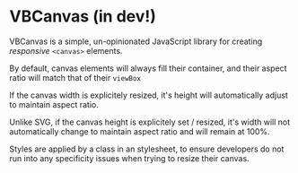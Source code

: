 # VBCanvas (in dev!)

VBCanvas is a simple, un-opinionated JavaScript library for creating _responsive_ `<canvas>` elements.

By default, canvas elements will always fill their container, and their aspect ratio will match
that of their `viewBox`

If the canvas width is explicitely resized, it's height will automatically adjust to maintain aspect ratio.

Unlike SVG, if the canvas height is explicitely set / resized, it's width will not automatically change to maintain aspect ratio and will remain at 100%.

Styles are applied by a class in an stylesheet, to ensure developers do not run into any specificity issues when trying to resize their canvas.
